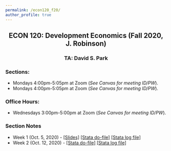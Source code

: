 ```yaml
---
permalink: /econ120_f20/
author_profile: true
---
```


<center> <h2> ECON 120: Development Economics (Fall 2020, J. Robinson)</h2> </center>
<center> <h3> TA: David S. Park </h3> </center>

### Sections: 
- Mondays 4:00pm-5:05pm at Zoom (*See Canvas for meeting ID/PW*).
- Mondays 4:00pm-5:05pm at Zoom (*See Canvas for meeting ID/PW*).

### Office Hours: 
- Wednesdays 3:00pm-5:00pm at Zoom (*See Canvas for meeting ID/PW*).

### Section Notes
- Week 1 (Oct. 5, 2020) - [[Slides]](/files/teaching/Econ120_F20_SectionNotes_Wk1.pdf) [[Stata do-file]](/files/teaching/Econ120_F20_Section1.do) [[Stata log file]](/files/teaching/Econ120_F20_Section1.smcl)
- Week 2 (Oct. 12, 2020) - [[Stata do-file]](/files/teaching/Econ120_F20_Section2_v2.do) [[Stata log file]](/files/teaching/Econ120_F20_Section2.smcl)

